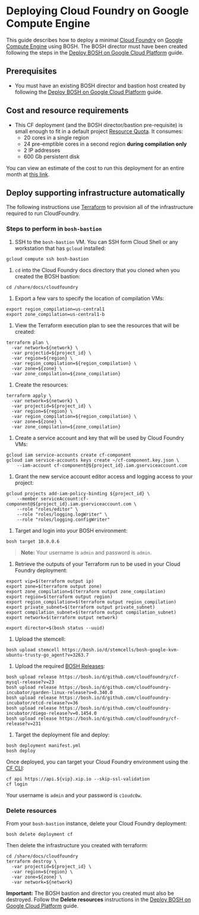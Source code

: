 # Deploying Cloud Foundry on Google Compute Engine

This guide describes how to deploy a minimal [Cloud Foundry](https://www.cloudfoundry.org/) on [Google Compute Engine](https://cloud.google.com/) using BOSH. The BOSH director must have been created following the steps in the [Deploy BOSH on Google Cloud Platform](../bosh/README.md) guide.

## Prerequisites

* You must have an existing BOSH director and bastion host created by following the [Deploy BOSH on Google Cloud Platform](../bosh/README.md) guide.

## Cost and resource requirements

* This CF deployment (and the BOSH director/bastion pre-requisite) is small enough to fit in a default project [Resource Quota](https://cloud.google.com/compute/docs/resource-quotas). It consumes:
    - 20 cores in a single region
    - 24 pre-emptible cores in a second region **during compilation only**
    - 2 IP addresses
    - 600 Gb persistent disk

You can view an estimate of the cost to run this deployment for an entire month at [this link](https://cloud.google.com/products/calculator/#id=f543773c-1848-47fc-b302-6568b0f0db94).

## Deploy supporting infrastructure automatically

The following instructions use [Terraform](terraform.io) to provision all of the infrastructure required to run CloudFoundry.

### Steps to perform in `bosh-bastion`

1. SSH to the `bosh-bastion` VM. You can SSH form Cloud Shell or any workstation that has `gcloud` installed:

  ```
  gcloud compute ssh bosh-bastion
  ```

1. `cd` into the Cloud Foundry docs directory that you cloned when you created the BOSH bastion:

  ```
  cd /share/docs/cloudfoundry
  ```

1. Export a few vars to specify the location of compilation VMs:

  ```
  export region_compilation=us-central1
  export zone_compilation=us-central1-b
  ```

1. View the Terraform execution plan to see the resources that will be created:

  ```
  terraform plan \
    -var network=${network} \
    -var projectid=${project_id} \
    -var region=${region} \
    -var region_compilation=${region_compilation} \
    -var zone=${zone} \
    -var zone_compilation=${zone_compilation}
  ```

1. Create the resources:

  ```
  terraform apply \
    -var network=${network} \
    -var projectid=${project_id} \
    -var region=${region} \
    -var region_compilation=${region_compilation} \
    -var zone=${zone} \
    -var zone_compilation=${zone_compilation}
  ```

1. Create a service account and key that will be used by Cloud Foundry VMs:

  ```
  gcloud iam service-accounts create cf-component
  gcloud iam service-accounts keys create ~/cf-component.key.json \
      --iam-account cf-component@${project_id}.iam.gserviceaccount.com
  ```

1. Grant the new service account editor access and logging access to your project:

  ```
  gcloud projects add-iam-policy-binding ${project_id} \
      --member serviceAccount:cf-component@${project_id}.iam.gserviceaccount.com \
      --role "roles/editor" \
      --role "roles/logging.logWriter" \
      --role "roles/logging.configWriter"
  ```

1. Target and login into your BOSH environment:

  ```
  bosh target 10.0.0.6
  ```

  > **Note:** Your username is `admin` and password is `admin`.

1. Retrieve the outputs of your Terraform run to be used in your Cloud Foundry deployment:

  ```
  export vip=$(terraform output ip)
  export zone=$(terraform output zone)
  export zone_compilation=$(terraform output zone_compilation)
  export region=$(terraform output region)
  export region_compilation=$(terraform output region_compilation)
  export private_subnet=$(terraform output private_subnet)
  export compilation_subnet=$(terraform output compilation_subnet)
  export network=$(terraform output network)

  export director=$(bosh status --uuid)
  ```

1. Upload the stemcell:

  ```
  bosh upload stemcell https://bosh.io/d/stemcells/bosh-google-kvm-ubuntu-trusty-go_agent?v=3263.7
  ```

1. Upload the required [BOSH Releases](http://bosh.io/docs/release.html):

  ```
  bosh upload release https://bosh.io/d/github.com/cloudfoundry/cf-mysql-release?v=23
  bosh upload release https://bosh.io/d/github.com/cloudfoundry-incubator/garden-linux-release?v=0.340.0
  bosh upload release https://bosh.io/d/github.com/cloudfoundry-incubator/etcd-release?v=36
  bosh upload release https://bosh.io/d/github.com/cloudfoundry-incubator/diego-release?v=0.1454.0
  bosh upload release https://bosh.io/d/github.com/cloudfoundry/cf-release?v=231
  ```

1. Target the deployment file and deploy:

  ```
  bosh deployment manifest.yml
  bosh deploy
  ```

Once deployed, you can target your Cloud Foundry environment using the [CF CLI](http://docs.cloudfoundry.org/cf-cli/):

  ```
  cf api https://api.${vip}.xip.io --skip-ssl-validation
  cf login
  ```

Your username is `admin` and your password is `c1oudc0w`.

### Delete resources

From your `bosh-bastion` instance, delete your Cloud Foundry deployment:

  ```
  bosh delete deployment cf
  ```

Then delete the infrastructure you created with terraform:
  ```
  cd /share/docs/cloudfoundry
  terraform destroy \
    -var projectid=${project_id} \
    -var region=${region} \
    -var zone=${zone} \
    -var network=${network}
  ```

**Important:** The BOSH bastion and director you created must also be destroyed. Follow the **Delete resources** instructions in the [Deploy BOSH on Google Cloud Platform](../bosh/README.md) guide.
